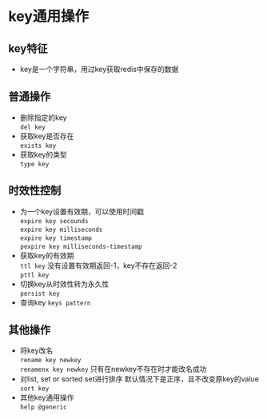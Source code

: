 # key通用操作

## key特征
- key是一个字符串，用过key获取redis中保存的数据

## 普通操作
- 删除指定的key  
  `del key`
- 获取key是否存在  
  `exists key`
- 获取key的类型  
  `type key`

## 时效性控制
- 为一个key设置有效期，可以使用时间戳  
  `expire key secounds`  
  `expire key milliseconds`  
  `expire key timestamp`  
  `pexpire key milliseconds-timestamp`  
- 获取key的有效期  
  `ttl key`  没有设置有效期返回-1，key不存在返回-2  
  `pttl key`  
- 切换key从时效性转为永久性  
  `persist key`  
- 查询key
  `keys pattern`

## 其他操作
- 将key改名  
  `rename key newkey`  
  `renamenx key newkey`  只有在newkey不存在时才能改名成功
- 对list, set or sorted set进行排序 默认情况下是正序，且不改变原key的value  
  `sort key`  
- 其他key通用操作  
  `help @generic`
